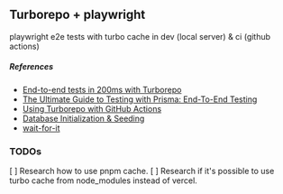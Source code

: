 ## Turborepo + playwright

playwright e2e tests with turbo cache in dev (local server) & ci (github actions)

##### References

- [End-to-end tests in 200ms with Turborepo](https://www.youtube.com/watch?v=bsE1VJn1HeU)
- [The Ultimate Guide to Testing with Prisma: End-To-End Testing](https://www.prisma.io/blog/testing-series-4-OVXtDis201)
- [Using Turborepo with GitHub Actions](https://turbo.build/repo/docs/ci/github-actions)
- [Database Initialization & Seeding](https://learn.cypress.io/advanced-cypress-concepts/database-initialization-and-seeding)
- [wait-for-it](https://github.com/vishnubob/wait-for-it)

### TODOs

[ ] Research how to use pnpm cache.
[ ] Research if it's possible to use turbo cache from node_modules instead of vercel.
